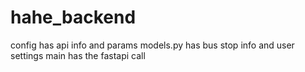 # hahe_backend

config has api info and params
models.py has bus stop info and user settings
main has the fastapi call
